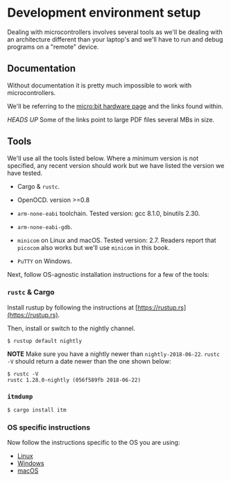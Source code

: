 # Development environment setup

Dealing with microcontrollers involves several tools as we'll be dealing with an architecture
different than your laptop's and we'll have to run and debug programs on a "remote" device.

## Documentation

Without documentation it is pretty much impossible to work with microcontrollers.

We'll be referring to the [micro:bit hardware page][microbit] and the links found within.

[microbit]: http://tech.microbit.org/hardware

*HEADS UP* Some of the links point to large PDF files several MBs in size.

## Tools

We'll use all the tools listed below. Where a minimum version is not specified, any recent version
should work but we have listed the version we have tested.

- Cargo & `rustc`.

- OpenOCD. version >=0.8

- `arm-none-eabi` toolchain. Tested version: gcc 8.1.0, binutils 2.30.

- `arm-none-eabi-gdb`.

- `minicom` on Linux and macOS. Tested version: 2.7. 
  Readers report that `picocom` also works but we'll use `minicom` in this book.

- `PuTTY` on Windows.

Next, follow OS-agnostic installation instructions for a few of the tools:

### `rustc` & Cargo

Install rustup by following the instructions at [https://rustup.rs](https://rustup.rs).

Then, install or switch to the nightly channel.

``` console
$ rustup default nightly
```

**NOTE** Make sure you have a nightly newer than `nightly-2018-06-22`.
`rustc -V` should return a date newer than the one shown below:

``` console
$ rustc -V
rustc 1.28.0-nightly (056f589fb 2018-06-22)
```

### `itmdump`

``` console
$ cargo install itm
```

### OS specific instructions

Now follow the instructions specific to the OS you are using:

- [Linux](setup/linux.html)
- [Windows](setup/windows.html)
- [macOS](setup/macos.html)
